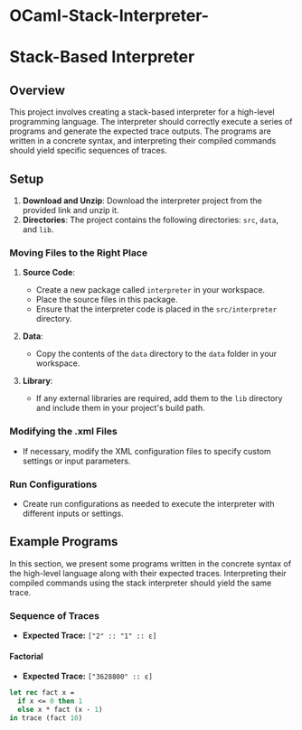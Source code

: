# OCaml-Stack-Interpreter-
# Stack-Based Interpreter

## Overview
This project involves creating a stack-based interpreter for a high-level programming language. The interpreter should correctly execute a series of programs and generate the expected trace outputs. The programs are written in a concrete syntax, and interpreting their compiled commands should yield specific sequences of traces.

## Setup
1. **Download and Unzip**: Download the interpreter project from the provided link and unzip it.
2. **Directories**: The project contains the following directories: `src`, `data`, and `lib`.

### Moving Files to the Right Place
1. **Source Code**:
   - Create a new package called `interpreter` in your workspace.
   - Place the source files in this package.
   - Ensure that the interpreter code is placed in the `src/interpreter` directory.

2. **Data**:
   - Copy the contents of the `data` directory to the `data` folder in your workspace.

3. **Library**:
   - If any external libraries are required, add them to the `lib` directory and include them in your project's build path.

### Modifying the .xml Files
- If necessary, modify the XML configuration files to specify custom settings or input parameters.

### Run Configurations
- Create run configurations as needed to execute the interpreter with different inputs or settings.

## Example Programs
In this section, we present some programs written in the concrete syntax of the high-level language along with their expected traces. Interpreting their compiled commands using the stack interpreter should yield the same trace.

### Sequence of Traces
- **Expected Trace:** `["2" :: "1" :: ε]`

#### Factorial
- **Expected Trace:** `["3628800" :: ε]`
```ocaml
let rec fact x =
  if x <= 0 then 1
  else x * fact (x - 1)
in trace (fact 10)
